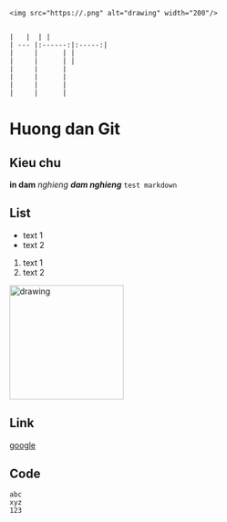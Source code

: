     <img src="https://.png" alt="drawing" width="200"/>


    |   |  | |
    | --- |:------:|:-----:|
    |     |      | |
    |     |      | |
    |     |      |
    |     |      |
    |     |      |
    |     |      |
    
    
  
# Huong dan Git
## Kieu chu
**in dam**
_nghieng_
**_dam nghieng_**
`test markdown`

## List
- text 1
- text 2
1. text 1
2. text 2

<img src="https://upload.wikimedia.org/wikipedia/commons/thumb/9/9b/RAID_0.svg/800px-RAID_0.svg.png" alt="drawing" width="200"/>

## Link
[google](google.com)

## Code
```
abc
xyz
123
```
